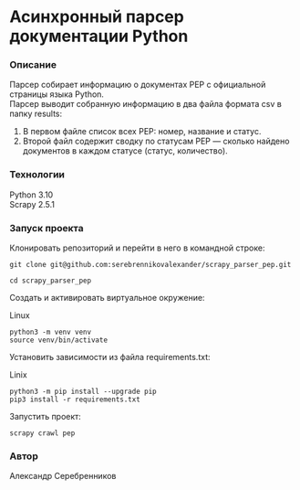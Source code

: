 # Асинхронный парсер документации Python
### Описание
Парсер собирает информацию о документах PEP с официальной страницы языка Python.\
Парсер выводит собранную информацию в два файла формата csv в папку results:
1. В первом файле список всех PEP: номер, название и статус.
2. Второй файл содержит сводку по статусам PEP — сколько найдено документов в каждом статусе (статус, количество).
### Технологии
Python 3.10\
Scrapy 2.5.1
### Запуск проекта
Клонировать репозиторий и перейти в него в командной строке:

```
git clone git@github.com:serebrennikovalexander/scrapy_parser_pep.git
```

```
cd scrapy_parser_pep
```

Cоздать и активировать виртуальное окружение:

Linux
```
python3 -m venv venv
source venv/bin/activate
```

Установить зависимости из файла requirements.txt:

Linix
```
python3 -m pip install --upgrade pip
pip3 install -r requirements.txt
```

Запустить проект:

```
scrapy crawl pep
```

### Автор
Александр Серебренников